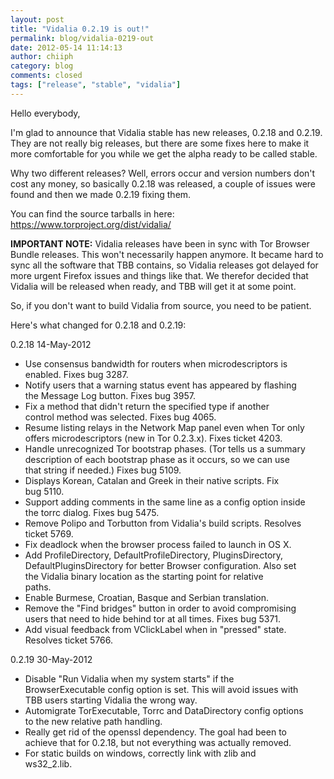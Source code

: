 ```yaml
---
layout: post
title: "Vidalia 0.2.19 is out!"
permalink: blog/vidalia-0219-out
date: 2012-05-14 11:14:13
author: chiiph
category: blog
comments: closed
tags: ["release", "stable", "vidalia"]
---
```


Hello everybody,

I'm glad to announce that Vidalia stable has new releases, 0.2.18 and 0.2.19.  
 They are not really big releases, but there are some fixes here to make it more comfortable for you while we get the alpha ready to be called stable.

Why two different releases? Well, errors occur and version numbers don't cost any money, so basically 0.2.18 was released, a couple of issues were found and then we made 0.2.19 fixing them.

You can find the source tarballs in here: https://www.torproject.org/dist/vidalia/

**IMPORTANT NOTE:** Vidalia releases have been in sync with Tor Browser Bundle releases. This won't necessarily happen anymore. It became hard to sync all the software that TBB contains, so Vidalia releases got delayed for more urgent Firefox issues and things like that. We therefor decided that Vidalia will be released when ready, and TBB will get it at some point.

So, if you don't want to build Vidalia from source, you need to be patient.

Here's what changed for 0.2.18 and 0.2.19:

0.2.18 14-May-2012

-   Use consensus bandwidth for routers when microdescriptors is  
     enabled. Fixes bug 3287.
-   Notify users that a warning status event has appeared by flashing  
     the Message Log button. Fixes bug 3957.
-   Fix a method that didn't return the specified type if another  
     control method was selected. Fixes bug 4065.
-   Resume listing relays in the Network Map panel even when Tor only  
     offers microdescriptors (new in Tor 0.2.3.x). Fixes ticket 4203.
-   Handle unrecognized Tor bootstrap phases. (Tor tells us a summary  
     description of each bootstrap phase as it occurs, so we can use  
     that string if needed.) Fixes bug 5109.
-   Displays Korean, Catalan and Greek in their native scripts. Fix  
     bug 5110.
-   Support adding comments in the same line as a config option inside  
     the torrc dialog. Fixes bug 5475.
-   Remove Polipo and Torbutton from Vidalia's build scripts. Resolves  
     ticket 5769.
-   Fix deadlock when the browser process failed to launch in OS X.
-   Add ProfileDirectory, DefaultProfileDirectory, PluginsDirectory,  
     DefaultPluginsDirectory for better Browser configuration. Also set  
     the Vidalia binary location as the starting point for relative  
     paths.
-   Enable Burmese, Croatian, Basque and Serbian translation.
-   Remove the "Find bridges" button in order to avoid compromising  
     users that need to hide behind tor at all times. Fixes bug 5371.
-   Add visual feedback from VClickLabel when in "pressed" state.  
     Resolves ticket 5766.

0.2.19 30-May-2012

-   Disable "Run Vidalia when my system starts" if the  
     BrowserExecutable config option is set. This will avoid issues with  
     TBB users starting Vidalia the wrong way.
-   Automigrate TorExecutable, Torrc and DataDirectory config options  
     to the new relative path handling.
-   Really get rid of the openssl dependency. The goal had been to  
     achieve that for 0.2.18, but not everything was actually removed.
-   For static builds on windows, correctly link with zlib and  
     ws32\_2.lib.

